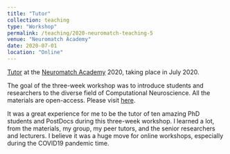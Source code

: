 ```yaml
---
title: "Tutor"
collection: teaching
type: "Workshop"
permalink: /teaching/2020-neuromatch-teaching-5
venue: "Neuromatch Academy"
date: 2020-07-01
location: "Online"
---
```


[Tutor](http://minajamshidi.github.io/files/Jamshidi_nma-certificate.pdf) at the [Neuromatch Academy](https://www.neuromatchacademy.org/) 2020, taking place in July 2020.

The goal of the three-week workshop was to introduce students and researchers to the diverse field of Computational Neuroscience. All the materials are open-access. Please visit [here](https://www.neuromatchacademy.org/syllabus). 

It was a great experience for me to be the tutor of ten amazing PhD students and PostDocs during this three-week workshop. I learned a lot, from the materials, my group, my peer tutors, and the senior researchers and lecturers. I believe it was a huge move for online workshops, especially during the COVID19 pandemic time. 
